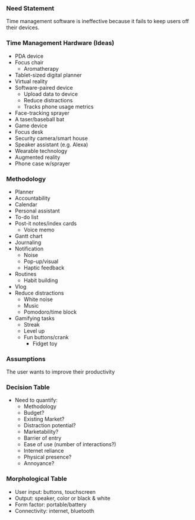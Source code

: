 ### Need Statement

Time management software is ineffective because it fails to keep users off their devices.

### Time Management Hardware (Ideas)

- PDA device
- Focus chair
	- Aromatherapy
- Tablet-sized digital planner
- Virtual reality
- Software-paired device
	- Upload data to device
	- Reduce distractions
	- Tracks phone usage metrics
- Face-tracking sprayer
- A taser/baseball bat
- Game device
- Focus desk
- Security camera/smart house
- Speaker assistant (e.g. Alexa)
- Wearable technology
- Augmented reality
- Phone case w/sprayer

### Methodology

- Planner
- Accountability
- Calendar
- Personal assistant
- To-do list
- Post-it notes/index cards
	- Voice memo
- Gantt chart
- Journaling
- Notification
	- Noise
	- Pop-up/visual
	- Haptic feedback
- Routines
	- Habit building
- Vlog
- Reduce distractions
	- White noise
	- Music
	- Pomodoro/time block
- Gamifying tasks
	- Streak
	- Level up
	- Fun buttons/crank
		- Fidget toy

### Assumptions

The user wants to improve their productivity

### Decision Table

- Need to quantify:
	- Methodology
	- Budget?
	- Existing Market?
	- Distraction potential?
	- Marketability?
	- Barrier of entry
	- Ease of use (number of interactions?)
	- Internet reliance
	- Physical presence?
	- Annoyance?

### Morphological Table

- User input: buttons, touchscreen
- Output: speaker, color or black & white
- Form factor: portable/battery
- Connectivity: internet, bluetooth
